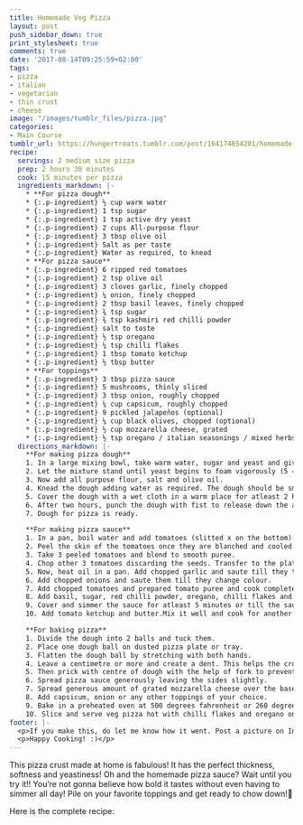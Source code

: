 ```yaml
---
title: Homemade Veg Pizza
layout: post
push_sidebar_down: true
print_stylesheet: true
comments: true
date: '2017-08-14T09:25:59+02:00'
tags:
- pizza
- italian
- vegetarian
- thin crust
- cheese
image: "/images/tumblr_files/pizza.jpg"
categories:
- Main Course
tumblr_url: https://hungertreats.tumblr.com/post/164174854281/homemade-veg-pizza
recipe:
  servings: 2 medium size pizza
  prep: 2 hours 30 minutes
  cook: 15 minutes per pizza
  ingredients_markdown: |-
    * **For pizza dough**
    * {:.p-ingredient} ½ cup warm water
    * {:.p-ingredient} 1 tsp sugar
    * {:.p-ingredient} 1 tsp active dry yeast
    * {:.p-ingredient} 2 cups All-purpose flour
    * {:.p-ingredient} 3 tbsp olive oil
    * {:.p-ingredient} Salt as per taste
    * {:.p-ingredient} Water as required, to knead
    * **For pizza sauce**
    * {:.p-ingredient} 6 ripped red tomatoes
    * {:.p-ingredient} 2 tsp olive oil
    * {:.p-ingredient} 3 cloves garlic, finely chopped
    * {:.p-ingredient} ¼ onion, finely chopped
    * {:.p-ingredient} 2 tbsp basil leaves, finely chopped
    * {:.p-ingredient} ¾ tsp sugar
    * {:.p-ingredient} ¾ tsp kashmiri red chilli powder
    * {:.p-ingredient} salt to taste
    * {:.p-ingredient} ½ tsp oregano
    * {:.p-ingredient} ¼ tsp chilli flakes
    * {:.p-ingredient} 1 tbsp tomato ketchup
    * {:.p-ingredient} ½ tbsp butter
    * **For toppings**
    * {:.p-ingredient} 3 tbsp pizza sauce
    * {:.p-ingredient} 5 mushrooms, thinly sliced
    * {:.p-ingredient} 3 tbsp onion, roughly chopped
    * {:.p-ingredient} ¼ cup capsicum, roughly chopped
    * {:.p-ingredient} 9 pickled jalapeños (optional)
    * {:.p-ingredient} ¼ cup black olives, chopped (optional)
    * {:.p-ingredient} ½ cup mozzarella cheese, grated
    * {:.p-ingredient} ½ tsp oregano / italian seasonings / mixed herbs
  directions_markdown: |-
    **For making pizza dough**
    1. In a large mixing bowl, take warm water, sugar and yeast and give a quick mix until sugar gets completly dissolved.
    2. Let the mixture stand until yeast begins to foam vigorously (5 – 10 minutes).
    3. Now add all purpose flour, salt and olive oil.
    4. Knead the dough adding water as required. The dough should be smooth and soft and not too sticky.
    5. Cover the dough with a wet cloth in a warm place for atleast 2 hours.
    6. After two hours, punch the dough with fist to release down the air. Again, allow it to rest for maxiumum 5 minutes.
    7. Dough for pizza is ready.

    **For making pizza sauce**
    1. In a pan, boil water and add tomatoes (slitted x on the bottom). Blanch the tomatoes in boiling water for 3-4 minutes or till the skin starts to leave from tomatoes.
    2. Peel the skin of the tomatoes once they are blanched and cooled completely.
    3. Take 3 peeled tomatoes and blend to smooth puree.
    4. Chop other 3 tomatoes discarding the seeds. Transfer to the plate and keep aside.
    5. Now, heat oil in a pan. Add chopped garlic and saute till they turn slightly golden brown.
    6. Add chopped onions and saute them till they change colour.
    7. Add chopped tomatoes and prepared tomato puree and cook completely.
    8. Add basil, sugar, red chilli powder, oregano, chilli flakes and salt. Mix well and get the sauce to a boil.
    9. Cover and simmer the sauce for atleast 5 minutes or till the sauce turns thick.
    10. Add tomato ketchup and butter.Mix it well and cook for another 7-8 seconds. Pizza sauce is ready.

    **For baking pizza**
    1. Divide the dough into 2 balls and tuck them.
    2. Place one dough ball on dusted pizza plate or tray.
    3. Flatten the dough ball by stretching with both hands.
    4. Leave a centimetre or more and create a dent. This helps the crust to fluff slightly.
    5. Then prick with centre of dough with the help of fork to prevent pizza base from fluffing up like chapati.
    6. Spread pizza sauce generously leaving the sides slightly.
    7. Spread generous amount of grated mozzarella cheese over the base and sprinkle italian seasonings.
    8. Add capsicum, onion or any other toppings of your choice.
    9. Bake in a preheated oven at 500 degrees fahrenheit or 260 degree celsius for about 12 - 15 minutes.
    10. Slice and serve veg pizza hot with chilli flakes and oregano on the top.
footer: |-
  <p>If you make this, do let me know how it went. Post a picture on Instagram and tag me @hungertreats.</p>
  <p>Happy Cooking! :)</p>
---
```


This pizza crust made at home is fabulous! It has the perfect thickness, softness and yeastiness!
Oh and the homemade pizza sauce? Wait until you try it!! You’re not gonna believe how bold it tastes without even having to simmer all day! Pile on your favorite toppings and get ready to chow down!🍕

Here is the complete recipe:
